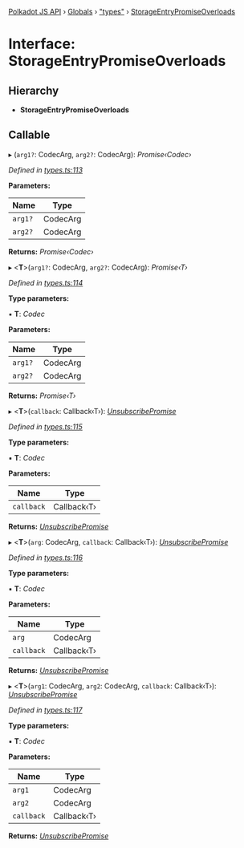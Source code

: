 [Polkadot JS API](../README.md) › [Globals](../globals.md) › ["types"](../modules/_types_.md) › [StorageEntryPromiseOverloads](_types_.storageentrypromiseoverloads.md)

# Interface: StorageEntryPromiseOverloads

## Hierarchy

* **StorageEntryPromiseOverloads**

## Callable

▸ (`arg1?`: CodecArg, `arg2?`: CodecArg): *Promise‹Codec›*

*Defined in [types.ts:113](https://github.com/polkadot-js/api/blob/8d0f20c2a7/packages/api/src/types.ts#L113)*

**Parameters:**

Name | Type |
------ | ------ |
`arg1?` | CodecArg |
`arg2?` | CodecArg |

**Returns:** *Promise‹Codec›*

▸ <**T**>(`arg1?`: CodecArg, `arg2?`: CodecArg): *Promise‹T›*

*Defined in [types.ts:114](https://github.com/polkadot-js/api/blob/8d0f20c2a7/packages/api/src/types.ts#L114)*

**Type parameters:**

▪ **T**: *Codec*

**Parameters:**

Name | Type |
------ | ------ |
`arg1?` | CodecArg |
`arg2?` | CodecArg |

**Returns:** *Promise‹T›*

▸ <**T**>(`callback`: Callback‹T›): *[UnsubscribePromise](../modules/_types_.md#unsubscribepromise)*

*Defined in [types.ts:115](https://github.com/polkadot-js/api/blob/8d0f20c2a7/packages/api/src/types.ts#L115)*

**Type parameters:**

▪ **T**: *Codec*

**Parameters:**

Name | Type |
------ | ------ |
`callback` | Callback‹T› |

**Returns:** *[UnsubscribePromise](../modules/_types_.md#unsubscribepromise)*

▸ <**T**>(`arg`: CodecArg, `callback`: Callback‹T›): *[UnsubscribePromise](../modules/_types_.md#unsubscribepromise)*

*Defined in [types.ts:116](https://github.com/polkadot-js/api/blob/8d0f20c2a7/packages/api/src/types.ts#L116)*

**Type parameters:**

▪ **T**: *Codec*

**Parameters:**

Name | Type |
------ | ------ |
`arg` | CodecArg |
`callback` | Callback‹T› |

**Returns:** *[UnsubscribePromise](../modules/_types_.md#unsubscribepromise)*

▸ <**T**>(`arg1`: CodecArg, `arg2`: CodecArg, `callback`: Callback‹T›): *[UnsubscribePromise](../modules/_types_.md#unsubscribepromise)*

*Defined in [types.ts:117](https://github.com/polkadot-js/api/blob/8d0f20c2a7/packages/api/src/types.ts#L117)*

**Type parameters:**

▪ **T**: *Codec*

**Parameters:**

Name | Type |
------ | ------ |
`arg1` | CodecArg |
`arg2` | CodecArg |
`callback` | Callback‹T› |

**Returns:** *[UnsubscribePromise](../modules/_types_.md#unsubscribepromise)*
